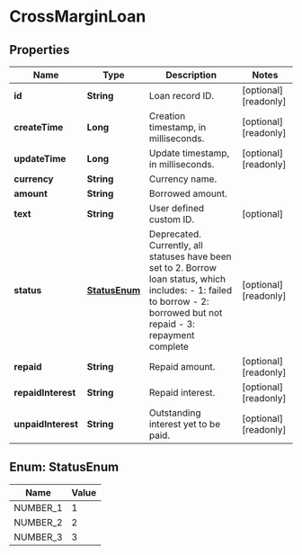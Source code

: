 
# CrossMarginLoan

## Properties

Name | Type | Description | Notes
------------ | ------------- | ------------- | -------------
**id** | **String** | Loan record ID. |  [optional] [readonly]
**createTime** | **Long** | Creation timestamp, in milliseconds. |  [optional] [readonly]
**updateTime** | **Long** | Update timestamp, in milliseconds. |  [optional] [readonly]
**currency** | **String** | Currency name. | 
**amount** | **String** | Borrowed amount. | 
**text** | **String** | User defined custom ID. |  [optional]
**status** | [**StatusEnum**](#StatusEnum) | Deprecated. Currently, all statuses have been set to 2.  Borrow loan status, which includes:  - 1: failed to borrow - 2: borrowed but not repaid - 3: repayment complete |  [optional] [readonly]
**repaid** | **String** | Repaid amount. |  [optional] [readonly]
**repaidInterest** | **String** | Repaid interest. |  [optional] [readonly]
**unpaidInterest** | **String** | Outstanding interest yet to be paid. |  [optional] [readonly]

## Enum: StatusEnum

Name | Value
---- | -----
NUMBER_1 | 1
NUMBER_2 | 2
NUMBER_3 | 3

